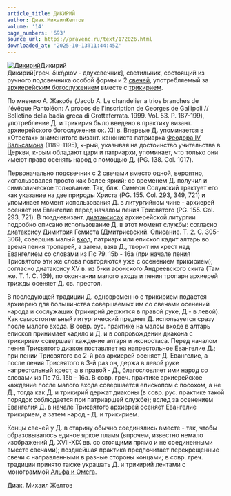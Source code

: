 ```yaml
---
article_title: ДИКИРИЙ
author: Диак.МихаилЖелтов
volume: '14'
page_numbers: '693'
source_url: https://pravenc.ru/text/172026.html
downloaded_at: '2025-10-13T11:44:45Z'
---
```


[![Дикирий](https://pravenc.ru/data/832/479/1234/i200.jpg "Кликните для увеличения картинки")](https://pravenc.ru/data/832/479/1234/i400.jpg)Дикирий  
Дикирий[греч. δικήριον - двухсвечник], светильник, состоящий из ручного подсвечника особой формы и 2 [свечей](https://pravenc.ru/text/свечей.html), употребляемый за [архиерейским богослужением](<https://pravenc.ru/text/архиерейским богослужением.html>) вместе с [трикирием](https://pravenc.ru/text/трикирием.html).

По мнению А. Жакоба (Jacob A. Le chandelier a trios branches de l'évêque Pantoléon: A propos de l'inscription de Georges de Gallipoli // Bolletino della badia greca di Grottaferrata. 1999. Vol. 53. P. 187-199), употребление Д. и трикирия было введено в практику визант. архиерейского богослужения ок. XII в. Впервые Д. упоминается в «Ответах» знаменитого визант. канониста патриарха [Феодора IV Вальсамона](<https://pravenc.ru/text/Феодора IV Вальсамона.html>) (1189-1195), к-рый, указывая на достоинство учительства в Церкви, к-рым обладают цари и патриархи, упоминает, что только они имеют право осенять народ с помощью Д. (PG. 138. Col. 1017).

Первоначально подсвечник с 2 свечами вместо одной, вероятно, использовался просто как более яркий; со временем Д. получил и символическое толкование. Так, блж. Симеон Солунский трактует его как указание на две природы Христа (PG. 155. Col. 293, 349, 721) и упоминает момент использования Д. в литургийном чине - архиерей осеняет им Евангелие перед началом пения Трисвятого (PG. 155. Col. 293, 721). В поздневизант. [диатаксисах](https://pravenc.ru/text/диатаксисах.html) архиерейской литургии подробно описано использование Д. в этот момент службы: согласно диатаксису Димитрия Гемиста (Дмитриевский. Описание. Т. 2. С. 305-306), совершив малый [вход](https://pravenc.ru/text/вход.html), патриарх или епископ кадит алтарь во время пения тропарей, а затем, взяв Д., творит им крест над Евангелием со словами из Пс 79. 15b - 16a (при начале пения Трисвятого эти же слова повторяются уже с осенением трикирием); согласно диатаксису XV в. из б-ки афонского Андреевского скита (Там же. Т. 1. С. 169), по окончании малого входа и пения тропаря архиерей трижды осеняет Д. св. престол.

В последующей традиции Д. одновременно с трикирием подается архиерею для большинства совершаемых им со свечами осенений народа и сослужащих (трикирий держится в правой руке, Д.- в левой). Как самостоятельный литургический предмет Д. используется сразу после малого входа. В совр. рус. практике на малом входе в алтарь епископ принимает кадило и Д. и в сопровождении диакона с трикирием совершает каждение алтаря и иконостаса. Перед началом пения Трисвятого диакон поставляет на напрестольное Евангелие Д.; при пении Трисвятого во 2-й раз архиерей осеняет Д. Евангелие, а после пения Трисвятого в 3-й раз он, держа в левой руке напрестольный крест, а в правой - Д., благословляет ими народ со словами из Пс 79. 15b - 16a. В совр. греч. практике архиерейское каждение после малого входа совершается епископом с посохом, а не Д., тогда как Д. и трикирий держат диаконы (в совр. рус. практике такой порядок соблюдается при патриаршей службе); вслед за осенением Евангелия Д. в начале Трисвятого архиерей осеняет Евангелие трикирием, а затем народ - Д. и трикирием.

Концы свечей у Д. в старину обычно соединялись вместе - так, чтобы образовывалось единое яркое пламя (впрочем, известно немало изображений Д. XVII-XIX вв. со стоящими прямо и не соединенными вместе свечами); позднейшая практика предпочитает перекрещенные свечи с направленными в разные стороны концами; в совр. греч. традиции принято также украшать Д. и трикирий лентами с монограммой [Альфа и Омега](<https://pravenc.ru/text/Альфа и Омега.html>).

Диак.  Михаил   Желтов
